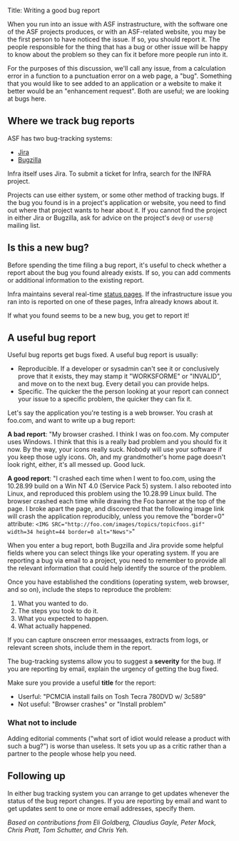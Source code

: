 Title: Writing a good bug report

When you run into an issue with ASF instrastructure, with the software one of the ASF projects produces, or with an ASF-related website, you may be the first person to have noticed the issue. If so, you should report it. The people responsible for the thing that has a bug or other issue will be happy to know about the problem so they can fix it before more people run into it.

For the purposes of this discussion, we'll call any issue, from a calculation error in a function to a punctuation error on a web page, a "bug". Something that you would like to see added to an application or a website to make it better would be an "enhancement request". Both are useful; we are looking at bugs here.

## Where we track bug reports ##

ASF has two bug-tracking systems:

  - <a href="https://issues.apache.org/jira/" target="_blank">Jira</a>
  - <a href="https://issues.apache.org/bugzilla/" target="_blank">Bugzilla</a>
  
Infra itself uses Jira. To submit a ticket for Infra, search for the INFRA project.

Projects can use either system, or some other method of tracking bugs. If the bug you found is in a project's application or website, you need to find out where that project wants to hear about it. If you cannot find the project in either Jira or Bugzilla, ask for advice on the project's `dev@` or `users@` mailing list.

## Is this a new bug? ##

Before spending the time filing a bug report, it's useful to check whether a report about the bug you found already exists. If so, you can add comments or additional information to the existing report.

Infra maintains several real-time [status pages](stats.html). If the infrastructure issue you ran into is reported on one of these pages, Infra already knows about it.

If what you found seems to be a new bug, you get to report it!

## A useful bug report ##

Useful bug reports get bugs fixed. A useful bug report is usually:

  - Reproducible. If a developer or sysadmin can't see it or conclusively prove that it exists, they may stamp it "WORKSFORME" or "INVALID", and move on to the next bug. Every detail you can provide helps.
  - Specific. The quicker the the person looking at your report can connect your issue to a specific problem, the quicker they can fix it.

Let's say the application you're testing is a web browser. You crash at foo.com, and want to write up a bug report:

**A bad report**: "My browser crashed. I think I was on foo.com. My computer uses Windows. I think that this is a really bad problem and you should fix it now. By the way, your icons really suck. Nobody will use your software if you keep those ugly icons. Oh, and my grandmother's home page doesn't look right, either, it's all messed up. Good luck.

**A good report**: "I crashed each time when I went to foo.com, using the 10.28.99 build on a Win NT 4.0 (Service Pack 5) system. I also rebooted into Linux, and reproduced this problem using the 10.28.99 Linux build. The browser crashed each time while drawing the Foo banner at the top of the page. I broke apart the page, and discovered that the following image link will crash the application reproducibly, unless you remove the "border=0" attribute: `<IMG SRC="http://foo.com/images/topics/topicfoos.gif" width=34 height=44 border=0 alt="News">`"

When you enter a bug report, both Bugzilla and Jira provide some helpful fields where you can select things like your operating system. If you are reporting a bug via email to a project, you need to remember to provide all the relevant information that could help identify the source of the problem.

Once you have established the conditions (operating system, web browser, and so on), include the steps to reproduce the problem:

  1. What you wanted to do.
  2. The steps you took to do it.
  3. What you expected to happen.
  4. What actually happened.
  
If you can capture onscreen error messaages, extracts from logs, or relevant screen shots, include them in the report.

The bug-tracking systems allow you to suggest a **severity** for the bug. If you are reporting by email, explain the urgency of getting the bug fixed.

Make sure you provide a useful **title** for the report:

   - Userful: "PCMCIA install fails on Tosh Tecra 780DVD w/ 3c589"
   - Not useful: "Browser crashes" or "Install problem"

### What not to include ###

Adding editorial comments ("what sort of idiot would release a product with such a bug?") is worse than useless. It sets you up as a critic rather than a partner to the people whose help you need.

## Following up ##

In either bug tracking system you can arrange to get updates whenever the status of the bug report changes. If you are reporting by email and want to get updates sent to one or more email addresses, specify them.

_Based on contributions from Eli Goldberg, Claudius Gayle, Peter Mock, Chris Pratt, Tom Schutter, and Chris Yeh._
